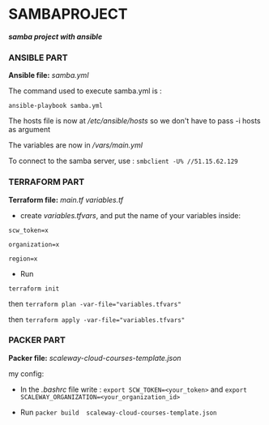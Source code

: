 # SAMBAPROJECT


_**samba project with ansible**_


### **ANSIBLE PART**


**Ansible file:** _samba.yml_

The command used to execute samba.yml is : 
```
ansible-playbook samba.yml
```
The hosts file is now at _/etc/ansible/hosts_ so we don't have to pass -i hosts as argument

The variables are now in _/vars/main.yml_

To connect to the samba server, use : `smbclient -U% //51.15.62.129`
### **TERRAFORM PART**

**Terraform file:**  _main.tf_ _variables.tf_
- create _variables.tfvars_, and put the name of your variables inside:
```
scw_token=x

organization=x

region=x
```
- Run 

```terraform init``` 

then ```terraform plan -var-file="variables.tfvars"```

then ```terraform apply -var-file="variables.tfvars"```

### **PACKER PART**

**Packer file:** _scaleway-cloud-courses-template.json_

my config:


- In the _.bashrc_ file write : ```export SCW_TOKEN=<your_token>``` and ```export SCALEWAY_ORGANIZATION=<your_organization_id>```

- Run ```packer build  scaleway-cloud-courses-template.json```
